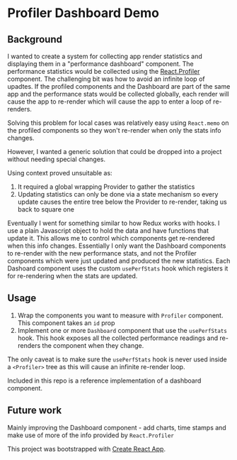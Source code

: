 # Profiler Dashboard Demo
## Background
I wanted to create a system for collecting app render statistics and displaying them in a "performance dashboard" component.
The performance statistics would be collected using the [React.Profiler](https://reactjs.org/docs/profiler.html) component.
The challenging bit was how to avoid an infinite loop of upadtes. 
If the profiled components and the Dashboard are part of the same app and the performance stats would be collected globally, each render will cause the app to re-render which will cause the app to enter a loop of re-renders.

Solving this problem for local cases was relatively easy using `React.memo` on the profiled components so they won't re-render when only the stats info changes.

However, I wanted a generic solution that could be dropped into a project without needing special changes.

Using context proved unsuitable as:
1) It required a global wrapping Provider to gather the statistics
2) Updating statistics can only be done via a state mechanism so every update causes the entire tree below the Provider to re-render, taking us back to square one

Eventually I went for something similar to how Redux works with hooks.
I use a plain Javascript object to hold the data and have functions that update it. This allows me to control which components get re-rendered when this info changes.
Essentially I only want the Dashboard components to re-render with the new performance stats, and not the Profiler components which were just updated and produced the new statistics.
Each Dashoard component uses the custom `usePerfStats` hook which registers it for re-rendering when the stats are updated.

## Usage
1. Wrap the components you want to measure with `Profiler` component. This component takes an `id` prop
2. Implement one or more `Dashboard` component that use the `usePerfStats` hook. This hook exposes all the collected performance readings and re-renders the component when they change.

The only caveat is to make sure the `usePerfStats` hook is never used inside a `<Profiler>` tree as this will cause an infinite re-render loop.

Included in this repo is a reference implementation of a dashboard component.

## Future work
Mainly improving the Dashboard component - add charts, time stamps and make use of more of the info provided by `React.Profiler`


This project was bootstrapped with [Create React App](https://github.com/facebook/create-react-app).
